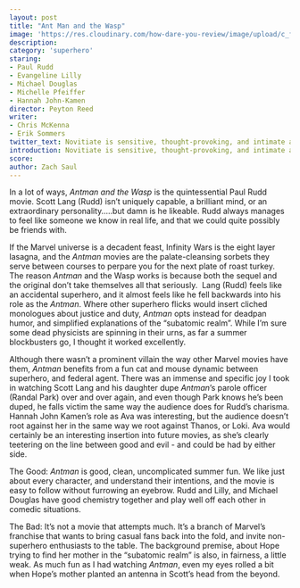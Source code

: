 ```yaml
---
layout: post
title: "Ant Man and the Wasp"
image: 'https://res.cloudinary.com/how-dare-you-review/image/upload/c_fill,h_399,w_760/v1528918416/ant-man-wasp.jpg'
description:
category: 'superhero'
staring:
- Paul Rudd
- Evangeline Lilly
- Michael Douglas 
- Michelle Pfeiffer
- Hannah John-Kamen
director: Peyton Reed
writer: 
- Chris McKenna
- Erik Sommers
twitter_text: Novitiate is sensitive, thought-provoking, and intimate and lends both skepticism and admiration for the Catholic Church.
introduction: Novitiate is sensitive, thought-provoking, and intimate and lends both skepticism and admiration for the Catholic Church.
score: 
author: Zach Saul
---
```




In a lot of ways, *Antman and the Wasp* is the quintessential Paul Rudd movie. Scott Lang (Rudd) isn’t uniquely capable, a brilliant mind, or an extraordinary personality…..but damn is he likeable. Rudd always manages to feel like someone we know in real life, and that we could quite possibly be friends with.

If the Marvel universe is a decadent feast, Infinity Wars is the eight layer lasagna, and the *Antman* movies are the palate-cleansing sorbets they serve between courses to perpare you for the next plate of roast turkey. The reason *Antman* and the Wasp works is because both the sequel and the original don’t take themselves all that seriously.  Lang (Rudd) feels like an accidental superhero, and it almost feels like he fell backwards into his role as the *Antman*. Where other superhero flicks would insert cliched monologues about justice and duty, *Antman* opts instead for deadpan humor, and simplified explanations of the “subatomic realm”. While I’m sure some dead physicists are spinning in their urns, as far a summer blockbusters go, I thought it worked excellently.   

Although there wasn’t a prominent villain the way other Marvel movies have them, *Antman* benefits from a fun cat and mouse dynamic between superhero, and federal agent. There was an immense and specific joy I took in watching Scott Lang and his daughter dupe *Antman*’s parole officer (Randal Park) over and over again, and even though Park knows he’s been duped, he falls victim the same way the audience does for Rudd’s charisma. Hannah John Kamen’s role as Ava was interesting, but the audience doesn’t root against her in the same way we root against Thanos, or Loki. Ava would certainly be an interesting insertion into future movies, as she’s clearly teetering on the line between good and evil - and could be had by either side. 

The Good: *Antman* is good, clean, uncomplicated summer fun. We like just about every character, and understand their intentions, and the movie is easy to follow without furrowing an eyebrow. Rudd and Lilly, and Michael Douglas have good chemistry together and play well off each other in comedic situations. 

The Bad: It’s not a movie that attempts much. It’s a branch of Marvel’s franchise that wants to bring casual fans back into the fold, and invite non-superhero enthusiasts to the table. The background premise, about Hope trying to find her mother in the “subatomic realm” is also, in fairness, a little weak. As much fun as I had watching *Antman*, even my eyes rolled a bit when Hope’s mother planted an antenna in Scott’s head from the beyond. 